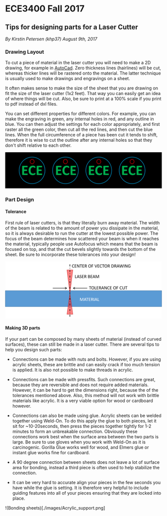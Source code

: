# ECE3400 Fall 2017

## Tips for designing parts for a Laser Cutter

*By Kirstin Petersen (khp37) August 9th, 2017*

### Drawing Layout

To cut a piece of material in the laser cutter you will need to make a 2D drawing, for example in [AutoCad](./AutoCAD_Tutorial.md). Zero thickness lines (hairlines) will be cut, whereas thicker lines will be rastered onto the material. The latter technique is usually used to make drawings and engravings on a sheet. 

It often makes sense to make the size of the sheet that you are drawing on fit the size of the laser cutter (1x2 feet). That way you can easily get an idea of where things will be cut. Also, be sure to print at a 100% scale if you print to pdf instead of dxl files.

You can set different properties for different colors. For example, you can make the engraving in green, any internal holes in red, and any outline in blue. You can then adjust the settings for each color appropriately, and first raster all the green color, then cut all the red lines, and then cut the blue lines. When the full circumference of a piece has been cut it tends to shift, therefore it is wise to cut the outline after any internal holes so that they don't shift relative to each other. 

![Colors for a laser cutter](./images/Lasercutter_colors.png)

### Part Design

#### Tolerance
First rule of laser cutters, is that they literally burn away material. The width of the beam is related to the amount of power you dissipate in the material, so it is always desirable to run the cutter at the lowest possible power. The focus of the beam determines how scattered your beam is when it reaches the material, typically people use Autofocus which means that the beam is focused on top, and that the cut bevels slightly towards the bottom of the sheet. Be sure to incorporate these tolerances into your design!

![Laserbeam_tolerance](./images/Laserbeam.png)

#### Making 3D parts
If your part can be composed by many sheets of material (instead of curved surfaces), these can still be made in a laser cutter. There are several tips to help you design such parts:

* Connections can be made with nuts and bolts. However, if you are using acrylic sheets, these are brittle and can easily crack if too much tension is applied. It is also not possible to make threads in acrylic.

* Connections can be made with pressfits. Such connections are great, because they are reversible and does not require added materials. However, it can be hard to get the dimensions right, because the of the tolerances mentioned above. Also, this method will not work with brittle materials like acrylic. It is a very viable option for wood or cardboard however.

* Connections can also be made using glue. Acrylic sheets can be welded together using Weld-On. To do this apply the glue to both pieces, let it sit for ~10-20seconds, then press the pieces together tightly for 1-2 minutes to form an unbreakable connection. Obviously these connections work best when the surface area between the two parts is large. Be sure to use gloves when you work with Weld-On as it is carcinogenic. Gorilla Glue works well for wood, and Elmers glue or instant glue works fine for cardboard.

* A 90 degree connection between sheets does not leave a lot of surface area for bonding, instead a third piece is often used to help stabilize the connection. 

* It can be very hard to accurate align your pieces in the few seconds you have while the glue is setting. It is therefore very helpful to include guiding features into all of your pieces ensuring that they are locked into place. 

!(Bonding sheets)[./images/Acrylic_support.png]

